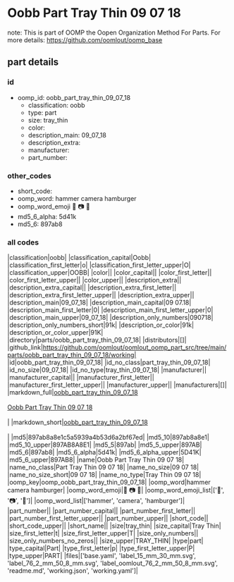 # Oobb Part Tray Thin 09 07 18  

note: This is part of OOMP the Oopen Organization Method For Parts. For more details: https://github.com/oomlout/oomp_base

##  part details





### id
* oomp_id: oobb_part_tray_thin_09_07_18
  * classification: oobb
  * type: part
  * size: tray_thin
  * color: 
  * description_main: 09_07_18
  * description_extra: 
  * manufacturer: 
  * part_number: 

### other_codes
* short_code: 
* oomp_word: hammer camera hamburger
* oomp_word_emoji :hammer: :camera: :hamburger:
* md5_6_alpha: 5d41k
* md5_6: 897ab8

### all codes 
|classification|oobb|
|classification_capital|Oobb|
|classification_first_letter|o|
|classification_first_letter_upper|O|
|classification_upper|OOBB|
|color||
|color_capital||
|color_first_letter||
|color_first_letter_upper||
|color_upper||
|description_extra||
|description_extra_capital||
|description_extra_first_letter||
|description_extra_first_letter_upper||
|description_extra_upper||
|description_main|09_07_18|
|description_main_capital|09 07.18|
|description_main_first_letter|0|
|description_main_first_letter_upper|0|
|description_main_upper|09_07_18|
|description_only_numbers|090718|
|description_only_numbers_short|91k|
|description_or_color|91k|
|description_or_color_upper|91K|
|directory|parts/oobb_part_tray_thin_09_07_18|
|distributors|[]|
|github_link|https://github.com/oomlout/oomlout_oomp_part_src/tree/main/parts/oobb_part_tray_thin_09_07_18/working|
|id|oobb_part_tray_thin_09_07_18|
|id_no_class|part_tray_thin_09_07_18|
|id_no_size|09_07_18|
|id_no_type|tray_thin_09_07_18|
|manufacturer||
|manufacturer_capital||
|manufacturer_first_letter||
|manufacturer_first_letter_upper||
|manufacturer_upper||
|manufacturers|[]|
|markdown_full|[oobb_part_tray_thin_09_07_18](https://github.com/oomlout/oomlout_oomp_part_src/tree/main/parts/oobb_part_tray_thin_09_07_18/working)<br>[](https://github.com/oomlout/oomlout_oomp_part_src/tree/main/parts/oobb_part_tray_thin_09_07_18/working)<br>[Oobb Part Tray Thin 09 07 18](https://github.com/oomlout/oomlout_oomp_part_src/tree/main/parts/oobb_part_tray_thin_09_07_18/working)<br><br>|
|markdown_short|[oobb_part_tray_thin_09_07_18](https://github.com/oomlout/oomlout_oomp_part_src/tree/main/parts/oobb_part_tray_thin_09_07_18/working)<br><br>|
|md5|897ab8a8e1c5a5939a4b53d6a2bf67ed|
|md5_10|897ab8a8e1|
|md5_10_upper|897AB8A8E1|
|md5_5|897ab|
|md5_5_upper|897AB|
|md5_6|897ab8|
|md5_6_alpha|5d41k|
|md5_6_alpha_upper|5D41K|
|md5_6_upper|897AB8|
|name|Oobb Part Tray Thin 09 07 18|
|name_no_class|Part Tray Thin 09 07 18|
|name_no_size|09 07 18|
|name_no_size_short|09 07 18|
|name_no_type|Tray Thin 09 07 18|
|oomp_key|oomp_oobb_part_tray_thin_09_07_18|
|oomp_word|hammer camera hamburger|
|oomp_word_emoji|:hammer: :camera: :hamburger:|
|oomp_word_emoji_list|[':hammer:', ':camera:', ':hamburger:']|
|oomp_word_list|['hammer', 'camera', 'hamburger']|
|part_number||
|part_number_capital||
|part_number_first_letter||
|part_number_first_letter_upper||
|part_number_upper||
|short_code||
|short_code_upper||
|short_name||
|size|tray_thin|
|size_capital|Tray Thin|
|size_first_letter|t|
|size_first_letter_upper|T|
|size_only_numbers||
|size_only_numbers_no_zeros||
|size_upper|TRAY_THIN|
|type|part|
|type_capital|Part|
|type_first_letter|p|
|type_first_letter_upper|P|
|type_upper|PART|
|files|['base.yaml', 'label_15_mm_30_mm.svg', 'label_76_2_mm_50_8_mm.svg', 'label_oomlout_76_2_mm_50_8_mm.svg', 'readme.md', 'working.json', 'working.yaml']|
